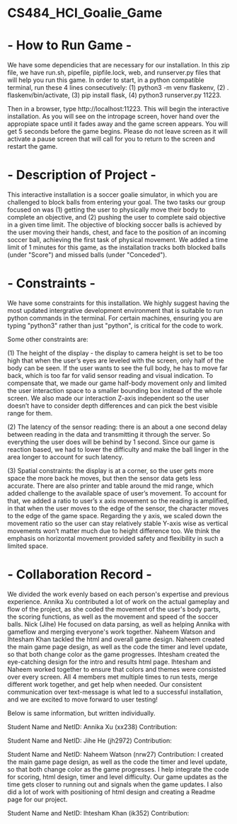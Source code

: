 # CS484_HCI_Goalie_Game

# - How to Run Game -
We have some dependicies that are necessary for our installation. In this zip file, we have 
run.sh, pipefile, pipfile.lock, web, and runserver.py files that will help you run this game. 
In order to start, in a python compatible terminal, run these 4 lines consecutively: 
(1) python3 -m venv flaskenv, 
(2) . flaskenv/bin/activate, 
(3) pip install flask, 
(4) python3 runserver.py 11223. 

Then in a browser, type http://localhost:11223. This will begin the interactive installation. 
As you will see on the intropage screen, hover hand over the appropiate space until it fades 
away and the game screen appears. You will get 5 seconds before the game begins. Please do not 
leave screen as it will activate a pause screen that will call for you to return to the screen 
and restart the game.


# - Description of Project -
This interactive installation is a soccer goalie simulator, in which you are challenged to 
block balls from entering your goal. The two tasks our group focused on was (1) getting the 
user to physically move their body to complete an objective, and (2) pushing the user to 
complete said objective in a given time limit. The objective of blocking soccer balls is 
achieved by the user moving their hands, chest, and face to the position of an incoming soccer 
ball, achieving the first task of physical movement. We added a time limit of 1 minutes for this 
game, as the installation tracks both blocked balls (under "Score") and missed balls 
(under "Conceded"). 


# - Constraints -
We have some constraints for this installation. We highly suggest having the most updated 
intergrative development environment that is suitable to run python commands in the terminal. 
For certain machines, ensuring you are typing "python3" rather than just "python", is critical 
for the code to work. 

Some other constraints are:

(1) The height of the display - the display to camera height is set to be too high that when 
the user’s eyes are leveled with the screen, only half of the body can be seen. If the user 
wants to see the full body, he has to move far back, which is too far for valid sensor reading 
and visual indication. To compensate that, we made our game half-body movement only and limited 
the user interaction space to a smaller bounding box instead of the whole screen. We also made our 
interaction Z-axis independent so the user doesn’t have to consider depth differences and can pick 
the best visible range for them.

(2) The latency of the sensor reading: there is an about a one second delay between reading in 
the data and transmitting it through the server. So everything the user does will be behind by 1 
second. Since our game is reaction based, we had to lower the difficulty and make the ball linger 
in the area longer to account for such latency.

(3) Spatial constraints: the display is at a corner, so the user gets more space the more back 
he moves, but then the sensor data gets less accurate. There are also printer and table around the 
mid range, which added challenge to the available space of user’s movement. To account for that, we 
added a ratio to user’s x axis movement so the reading is amplified, in that when the user moves to the 
edge of the sensor, the character moves to the edge of the game space. Regarding the y axis, we scaled 
down the movement ratio so the user can stay relatively stable Y-axis wise as vertical movements won’t 
matter much due to height difference too. We think the emphasis on horizontal movement provided safety 
and flexibility in such a limited space.


# - Collaboration Record -
We divided the work evenly based on  each person's expertise and previous experience. Annika Xu contributed 
a lot of work on the actual gameplay and flow of the project, as she coded the movement of the user's 
body parts, the scoring functions, as well as the movement and speed of the soccer balls. Nick (Jihe) He 
focused on data parsing, as well as helping Annika with gameflow and merging everyone's work together. 
Naheem Watson and Ihtesham Khan tackled the html and overall game design. Naheem created the main game page 
design, as well as the code the timer and level update, so that both change color as the game progresses. 
Ihtesham created the eye-catching design for the intro and results html page. Ihtesham and Naheem worked 
together to ensure that colors and themes were consisted over every screen. All 4 members met multiple 
times to run tests, merge different work together, and get help when needed. Our consistent communication 
over text-message is what led to a successful installation, and we are excited to move forward to user testing!


Below is same information, but written individually.

Student Name and NetID: Annika Xu (xx238) 
Contribution: 


Student Name and NetID: Jihe He (jh2972)
Contribution: 


Student Name and NetID: Naheem Watson (nrw27)
Contribution: 
I created the main game page design, as well as the code the timer and level update, so that
both change color as the game progresses. I help integrate the code for scoring, html design, timer and 
level difficulty. Our game updates as the time gets closer to running out and signals when the game updates. 
I also did a lot of work with positioning of html design and creating a Readme page for our project. 


Student Name and NetID: Ihtesham Khan (ik352)
Contribution: 